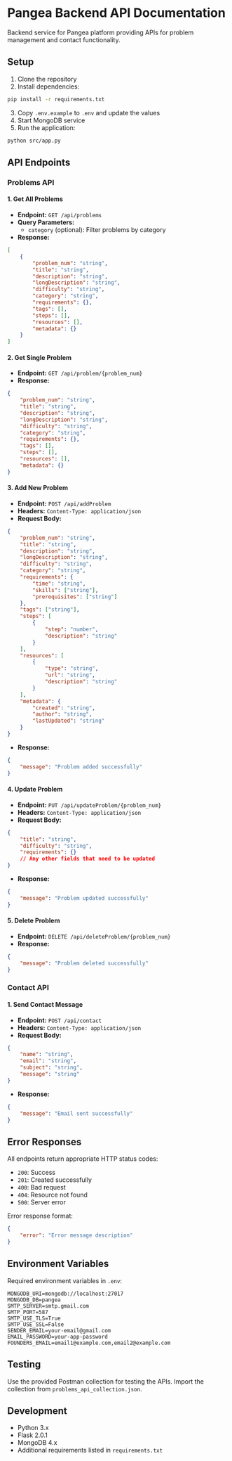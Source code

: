 # Pangea Backend API Documentation

Backend service for Pangea platform providing APIs for problem management and contact functionality.

## Setup

1. Clone the repository
2. Install dependencies:
```bash
pip install -r requirements.txt
```
3. Copy `.env.example` to `.env` and update the values
4. Start MongoDB service
5. Run the application:
```bash
python src/app.py
```

## API Endpoints

### Problems API

#### 1. Get All Problems
- **Endpoint:** `GET /api/problems`
- **Query Parameters:** 
  - `category` (optional): Filter problems by category
- **Response:**
```json
[
    {
        "problem_num": "string",
        "title": "string",
        "description": "string",
        "longDescription": "string",
        "difficulty": "string",
        "category": "string",
        "requirements": {},
        "tags": [],
        "steps": [],
        "resources": [],
        "metadata": {}
    }
]
```

#### 2. Get Single Problem
- **Endpoint:** `GET /api/problem/{problem_num}`
- **Response:**
```json
{
    "problem_num": "string",
    "title": "string",
    "description": "string",
    "longDescription": "string",
    "difficulty": "string",
    "category": "string",
    "requirements": {},
    "tags": [],
    "steps": [],
    "resources": [],
    "metadata": {}
}
```

#### 3. Add New Problem
- **Endpoint:** `POST /api/addProblem`
- **Headers:** `Content-Type: application/json`
- **Request Body:**
```json
{
    "problem_num": "string",
    "title": "string",
    "description": "string",
    "longDescription": "string",
    "difficulty": "string",
    "category": "string",
    "requirements": {
        "time": "string",
        "skills": ["string"],
        "prerequisites": ["string"]
    },
    "tags": ["string"],
    "steps": [
        {
            "step": "number",
            "description": "string"
        }
    ],
    "resources": [
        {
            "type": "string",
            "url": "string",
            "description": "string"
        }
    ],
    "metadata": {
        "created": "string",
        "author": "string",
        "lastUpdated": "string"
    }
}
```
- **Response:**
```json
{
    "message": "Problem added successfully"
}
```

#### 4. Update Problem
- **Endpoint:** `PUT /api/updateProblem/{problem_num}`
- **Headers:** `Content-Type: application/json`
- **Request Body:** 
```json
{
    "title": "string",
    "difficulty": "string",
    "requirements": {}
    // Any other fields that need to be updated
}
```
- **Response:**
```json
{
    "message": "Problem updated successfully"
}
```

#### 5. Delete Problem
- **Endpoint:** `DELETE /api/deleteProblem/{problem_num}`
- **Response:**
```json
{
    "message": "Problem deleted successfully"
}
```

### Contact API

#### 1. Send Contact Message
- **Endpoint:** `POST /api/contact`
- **Headers:** `Content-Type: application/json`
- **Request Body:**
```json
{
    "name": "string",
    "email": "string",
    "subject": "string",
    "message": "string"
}
```
- **Response:**
```json
{
    "message": "Email sent successfully"
}
```

## Error Responses

All endpoints return appropriate HTTP status codes:

- `200`: Success
- `201`: Created successfully
- `400`: Bad request
- `404`: Resource not found
- `500`: Server error

Error response format:
```json
{
    "error": "Error message description"
}
```

## Environment Variables

Required environment variables in `.env`:

```
MONGODB_URI=mongodb://localhost:27017
MONGODB_DB=pangea
SMTP_SERVER=smtp.gmail.com
SMTP_PORT=587
SMTP_USE_TLS=True
SMTP_USE_SSL=False
SENDER_EMAIL=your-email@gmail.com
EMAIL_PASSWORD=your-app-password
FOUNDERS_EMAIL=email1@example.com,email2@example.com
```

## Testing

Use the provided Postman collection for testing the APIs. Import the collection from `problems_api_collection.json`.

## Development

- Python 3.x
- Flask 2.0.1
- MongoDB 4.x
- Additional requirements listed in `requirements.txt`